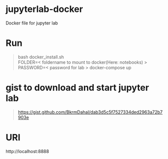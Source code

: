 # jupyterlab-docker
Docker file for jupyter lab  

# Run
>bash docker_install.sh  
>FOLDER=< foldername to mount to docker(Here: notebooks) > PASSWORD=< password for lab > docker-compose up  
  
# gist to  download and start jupyter lab
> https://gist.github.com/BkrmDahal/dab3d5c5f7527334ded2963a72b7903e

# URl
http://localhost:8888
